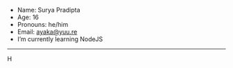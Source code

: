 - Name: Surya Pradipta
- Age: 16
- Pronouns: he/him
- Email: <a href="mailto:ayaka@yuu.re">ayaka@yuu.re</h1>
- I’m currently learning NodeJS

---

H
